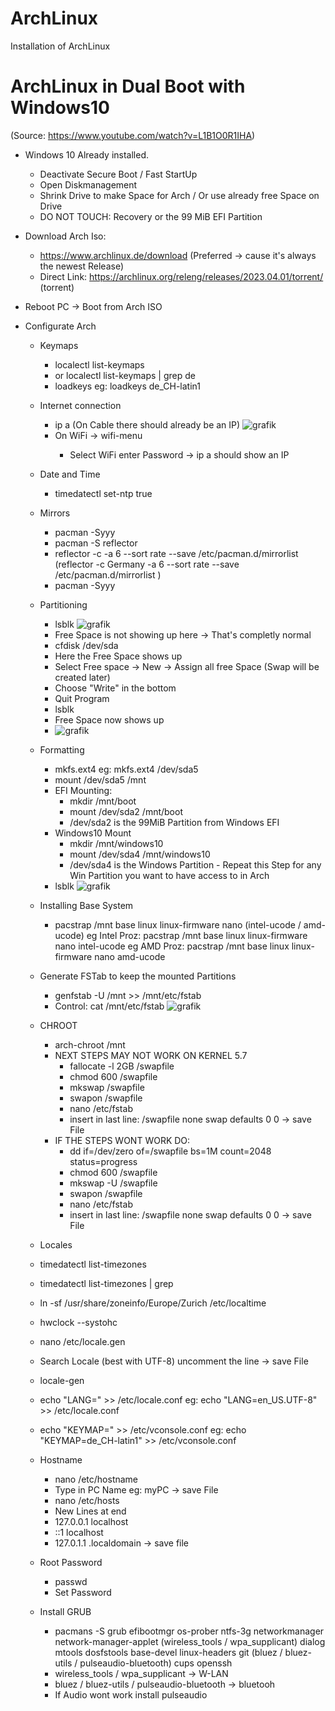 # ArchLinux
Installation of ArchLinux

ArchLinux in Dual Boot with Windows10
=====================================
(Source: https://www.youtube.com/watch?v=L1B1O0R1IHA)

- Windows 10 Already installed.
  - Deactivate Secure Boot / Fast StartUp 
  - Open Diskmanagement
  - Shrink Drive to make Space for Arch / Or use already free Space on Drive
  - DO NOT TOUCH: Recovery or the 99 MiB EFI Partition
 
- Download Arch Iso:
  - https://www.archlinux.de/download (Preferred -> cause it's always the newest Release)
  - Direct Link: https://archlinux.org/releng/releases/2023.04.01/torrent/ (torrent)
  
- Reboot PC -> Boot from Arch ISO

- Configurate Arch
  
  - Keymaps
    - localectl list-keymaps <ENTER>
    - or localectl list-keymaps | grep de <ENTER>
    - loadkeys <your locale> eg: loadkeys de_CH-latin1 <ENTER>
  
  - Internet connection
    - ip a <ENTER> (On Cable there should already be an IP)
    ![grafik](https://user-images.githubusercontent.com/80288097/229470952-4e0f0bf9-d175-4425-bcfa-5bd82ec0bf4b.png)
    - On WiFi -> wifi-menu <ENTER>
      - Select WiFi enter Password -> ip a <ENTER> should show an IP
  
  - Date and Time
    - timedatectl set-ntp true <ENTER>
  
  - Mirrors
    - pacman -Syyy <ENTER>
    - pacman -S reflector <ENTER>
    - reflector -c <Country> -a 6 --sort rate --save /etc/pacman.d/mirrorlist <ENTER>
      (reflector -c Germany -a 6 --sort rate --save /etc/pacman.d/mirrorlist <ENTER>)
    - pacman -Syyy <ENTER>
  
  - Partitioning
    - lsblk <ENTER>
    ![grafik](https://user-images.githubusercontent.com/80288097/229472279-5eabd6a4-1e84-4c2c-b5ea-416aadbd5033.png)
    - Free Space is not showing up here -> That's completly normal
    - cfdisk /dev/sda <ENTER>
    - Here the Free Space shows up
    - Select Free space -> New -> Assign all free Space (Swap will be created later)
    - Choose "Write" in the bottom
    - Quit Program
    - lsblk <ENTER>
    - Free Space now shows up 
    - ![grafik](https://user-images.githubusercontent.com/80288097/229473029-f828023e-b6a3-462e-af1f-cc767a4be9d5.png)
  
  - Formatting
    - mkfs.ext4 <Partition> eg: mkfs.ext4 /dev/sda5 <ENTER>
    - mount /dev/sda5 /mnt <ENTER>
    - EFI Mounting:
      - mkdir /mnt/boot <ENTER>
      - mount /dev/sda2 /mnt/boot <ENTER>
      - /dev/sda2 is the 99MiB Partition from Windows EFI
    - Windows10 Mount
      - mkdir /mnt/windows10 <ENTER>
      - mount /dev/sda4 /mnt/windows10 <ENTER>
      - /dev/sda4 is the Windows Partition - Repeat this Step for any Win Partition you want to have access to in Arch
    - lsblk <ENTER>
    ![grafik](https://user-images.githubusercontent.com/80288097/229474316-b10edff4-0b59-44e3-b176-dc40bc28969c.png)
  
  - Installing Base System
    - pacstrap /mnt base linux linux-firmware nano (intel-ucode / amd-ucode) <ENTER>
    eg Intel Proz: pacstrap /mnt base linux linux-firmware nano intel-ucode <ENTER>
    eg AMD Proz: pacstrap /mnt base linux linux-firmware nano amd-ucode <ENTER>
  
  - Generate FSTab to keep the mounted Partitions
    - genfstab -U /mnt >> /mnt/etc/fstab <ENTER>
    - Control: cat /mnt/etc/fstab
    ![grafik](https://user-images.githubusercontent.com/80288097/229475245-fcbc257e-5747-497e-ba9f-86790974545d.png)
  
  - CHROOT
    - arch-chroot /mnt <ENTER>
    - NEXT STEPS MAY NOT WORK ON KERNEL 5.7
      - fallocate -l 2GB /swapfile <ENTER>
      - chmod 600 /swapfile <ENTER>
      - mkswap /swapfile <ENTER>
      - swapon /swapfile <ENTER>
      - nano /etc/fstab <ENTER>
      - insert in last line:
      /swapfile none swap defaults 0 0 -> save File
    - IF THE STEPS WONT WORK DO:
      - dd if=/dev/zero of=/swapfile bs=1M count=2048 status=progress <ENTER>
      - chmod 600 /swapfile <ENTER>
      - mkswap -U /swapfile <ENTER>
      - swapon /swapfile <ENTER>
      - nano /etc/fstab <ENTER>
      - insert in last line:
      /swapfile none swap defaults 0 0 -> save File

   - Locales
    - timedatectl list-timezones <ENTER>
    - timedatectl list-timezones | grep <Cityname> <ENTER>
    - ln -sf /usr/share/zoneinfo/Europe/Zurich /etc/localtime <ENTER>
    - hwclock --systohc <ENTER>
    - nano /etc/locale.gen <ENTER>
    - Search Locale (best with UTF-8) uncomment the line -> save File
    - locale-gen <ENTER>
    - echo "LANG=<Your Locale>" >> /etc/locale.conf <ENTER>
    eg: echo "LANG=en_US.UTF-8" >> /etc/locale.conf <ENTER>
    - echo "KEYMAP=<Your Locale from Keymaps>" >> /etc/vconsole.conf <ENTER>
    eg: echo "KEYMAP=de_CH-latin1" >> /etc/vconsole.conf <ENTER>
  
  - Hostname
    - nano /etc/hostname <ENTER>
    - Type in PC Name eg: myPC -> save File
    - nano /etc/hosts <ENTER>
    - New Lines at end
    - 127.0.0.1 <tabstopp> localhost
    - ::1 <tabstopp><tabstopp> localhost
    - 127.0.1.1 <tabstopp> <pcname>.localdomain <tabstopp> <pcname> -> save file
  
  - Root Password
    - passwd <ENTER>
    - Set Password  
  
  - Install GRUB
    - pacmans -S grub efibootmgr os-prober ntfs-3g networkmanager network-manager-applet (wireless_tools / wpa_supplicant) dialog mtools dosfstools base-devel linux-headers git (bluez / bluez-utils / pulseaudio-bluetooth) cups openssh <ENTER>
    - wireless_tools / wpa_supplicant -> W-LAN
    - bluez / bluez-utils / pulseaudio-bluetooth -> bluetooh
    - If Audio wont work install pulseaudio

